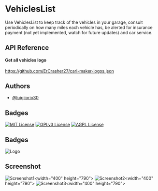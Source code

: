
# VehiclesList

Use VehiclesList to keep track of the vehicles in your garage, consult periodically on how many miles each vehicle has, be alerted for insurance payment (not yet implemented, watch for future updates) and car service.




## API Reference

#### Get all vehicles logo
https://github.com/ErCrasher27/carl-maker-logos.json
  


## Authors

- [@luigiiorio30](https://www.github.com/luigiiorio30)


## Badges

[![MIT License](https://img.shields.io/badge/License-MIT-green.svg)](https://choosealicense.com/licenses/mit/) 
[![GPLv3 License](https://img.shields.io/badge/License-GPL%20v3-yellow.svg)](https://opensource.org/licenses/)
[![AGPL License](https://img.shields.io/badge/license-AGPL-blue.svg)](http://www.gnu.org/licenses/agpl-3.0)


## Badges

![Logo](https://user-images.githubusercontent.com/39243394/207560887-77b66f58-fbcb-4f3e-85c9-0afcc6ca5874.png)

## Screenshot 

![Screenshot1](https://user-images.githubusercontent.com/39243394/207561698-37a94ac7-eff0-4a01-9fea-dcbfe6f6dbcf.png)<width="400" height="790">
![Screenshot2](https://user-images.githubusercontent.com/39243394/207561750-06828018-40b3-4dd1-8a2d-59073dbcc157.png)<width="400" height="790">
![Screenshot3](https://user-images.githubusercontent.com/39243394/207561815-5ff45f35-4f56-47ba-853c-d280fd73516f.png)<width="400" height="790">





